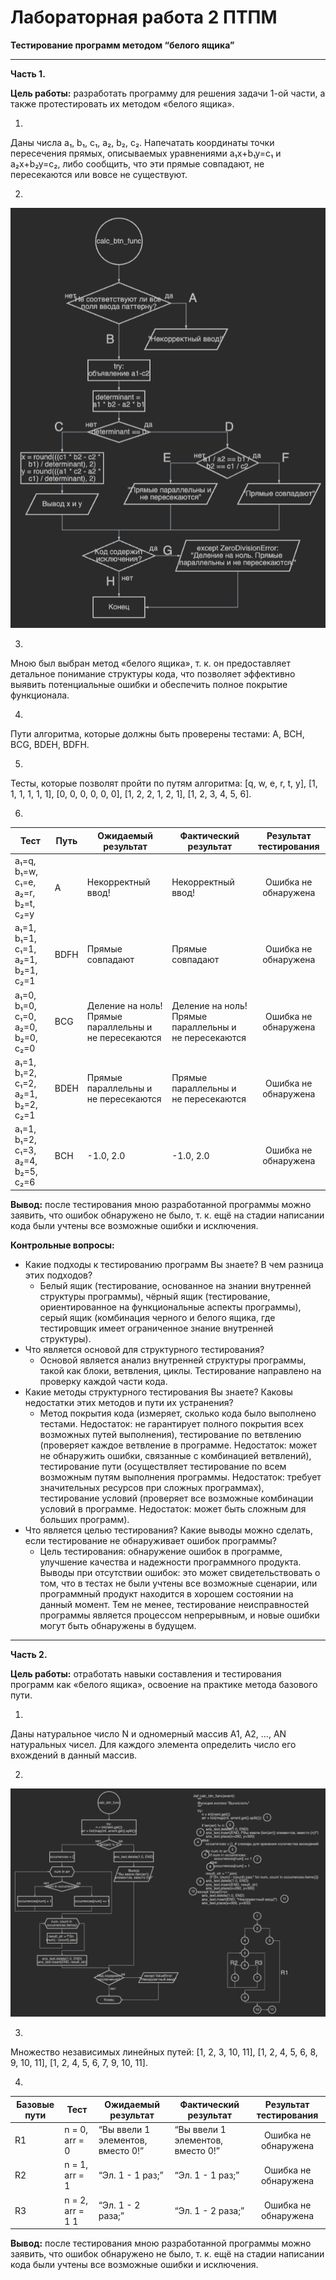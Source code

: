 # Лабораторная работа 2 ПТПМ

**Тестирование программ методом “белого ящика”**

___

**Часть 1.**

**Цель работы:** разработать программу для решения задачи 1-ой части, а также протестировать их методом «белого ящика».

1.
Даны числа a₁, b₁, c₁, a₂, b₂, c₂. Напечатать координаты точки пересечения прямых, описываемых уравнениями a₁x+b₁y=c₁ и 
a₂x+b₂y=c₂, либо сообщить, что эти прямые совпадают, не пересекаются или вовсе не существуют.

2.
![diagram](other/pics/diagram1.png)

3.
Мною был выбран метод «белого ящика», т. к. он предоставляет детальное понимание структуры кода, что позволяет 
эффективно выявить потенциальные ошибки и обеспечить полное покрытие функционала.

4.
Пути алгоритма, которые должны быть проверены тестами: A, BCH, BCG, BDEH, BDFH.

5.
Тесты, которые позволят пройти по путям алгоритма: [q, w, e, r, t, y], [1, 1, 1, 1, 1, 1], [0, 0, 0, 0, 0, 0], 
[1, 2, 2, 1, 2, 1], [1, 2, 3, 4, 5, 6].

6.
| Тест                               | Путь | Ожидаемый результат                                   | Фактический результат                                 | Результат тестирования |
|------------------------------------|------|-------------------------------------------------------|-------------------------------------------------------|:----------------------:|
| a₁=q, b₁=w, c₁=e, a₂=r, b₂=t, c₂=y | A    | Некорректный ввод!                                    | Некорректный ввод!                                    |  Ошибка не обнаружена  |
| a₁=1, b₁=1, c₁=1, a₂=1, b₂=1, c₂=1 | BDFH | Прямые совпадают                                      | Прямые совпадают                                      |  Ошибка не обнаружена  |
| a₁=0, b₁=0, c₁=0, a₂=0, b₂=0, c₂=0 | BCG  | Деление на ноль! Прямые параллельны и не пересекаются | Деление на ноль! Прямые параллельны и не пересекаются |  Ошибка не обнаружена  |
| a₁=1, b₁=2, c₁=2, a₂=1, b₂=2, c₂=1 | BDEH | Прямые параллельны и не пересекаются                  | Прямые параллельны и не пересекаются                  |  Ошибка не обнаружена  |
| a₁=1, b₁=2, c₁=3, a₂=4, b₂=5, c₂=6 | BCH  | -1.0, 2.0                                             | -1.0, 2.0                                             |  Ошибка не обнаружена  |

**Вывод:** после тестирования мною разработанной программы можно заявить, что ошибок обнаружено не было, т. к. ещё на 
стадии написании кода были учтены все возможные ошибки и исключения.

**Контрольные вопросы:**
- Какие подходы к тестированию программ Вы знаете? В чем разница этих подходов?
  - Белый ящик (тестирование, основанное на знании внутренней структуры программы), чёрный ящик (тестирование, 
ориентированное на функциональные аспекты программы), серый ящик (комбинация черного и белого ящика, где тестировщик 
имеет ограниченное знание внутренней структуры).
- Что является основой для структурного тестирования?
  - Основой является анализ внутренней структуры программы, такой как блоки, ветвления, циклы. Тестирование направлено 
на проверку каждой части кода.
- Какие методы структурного тестирования Вы знаете? Каковы недостатки этих методов и пути их устранения?
  - Метод покрытия кода (измеряет, сколько кода было выполнено тестами. Недостаток: не гарантирует полного покрытия всех 
возможных путей выполнения), тестирование по ветвлению (проверяет каждое ветвление в программе. Недостаток: может не обнаружить ошибки, связанные с комбинацией ветвлений), тестирование пути (осуществляет тестирование по всем возможным путям выполнения программы. Недостаток: требует значительных ресурсов при сложных программах), тестирование условий (проверяет все возможные комбинации условий в программе. Недостаток: может быть сложным для больших программ).
- Что является целью тестирования? Какие выводы можно сделать, если тестирование не обнаруживает ошибок программы?
  - Цель тестирования: обнаружение ошибок в программе, улучшение качества и надежности программного продукта. Выводы при 
отсутствии ошибок: это может свидетельствовать о том, что в тестах не были учтены все возможные сценарии, или программный продукт находится в хорошем состоянии на данный момент. Тем не менее, тестирование неисправностей программы является процессом непрерывным, и новые ошибки могут быть обнаружены в будущем.

___

**Часть 2.**

**Цель работы:** отработать навыки составления и тестирования программ как «белого ящика», освоение на практике метода 
базового пути.

1.
Даны натуральное число N и одномерный массив A1, A2, …, AN натуральных чисел. Для каждого элемента определить число его 
вхождений в данный массив.

2.
![diagram](other/pics/diagram2.png)

3.
Множество независимых линейных путей: [1, 2, 3, 10, 11], [1, 2, 4, 5, 6, 8, 9, 10, 11], [1, 2, 4, 5, 6, 7, 9, 10, 11].

4.
| Базовые пути | Тест             | Ожидаемый результат                | Фактический результат              | Результат тестирования |
|--------------|------------------|------------------------------------|------------------------------------|:----------------------:|
| R1           | n = 0, arr = 0   | “Вы ввели 1 элементов, вместо 0!”  | “Вы ввели 1 элементов, вместо 0!”  |  Ошибка не обнаружена  |
| R2           | n = 1, arr = 1   | “Эл. 1 - 1 раз;”                   | “Эл. 1 - 1 раз;”                   |  Ошибка не обнаружена  |
| R3           | n = 2, arr = 1 1 | “Эл. 1 - 2 раза;”                  | “Эл. 1 - 2 раза;”                  |  Ошибка не обнаружена  |

**Вывод:** после тестирования мною разработанной программы можно заявить, что ошибок обнаружено не было, т. к. ещё на 
стадии написании кода были учтены все возможные ошибки и исключения.